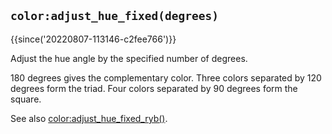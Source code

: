 ## `color:adjust_hue_fixed(degrees)`

{{since('20220807-113146-c2fee766')}}

Adjust the hue angle by the specified number of degrees.

180 degrees gives the complementary color.
Three colors separated by 120 degrees form the triad.
Four colors separated by 90 degrees form the square.

See also [color:adjust_hue_fixed_ryb()](adjust_hue_fixed_ryb.md).
